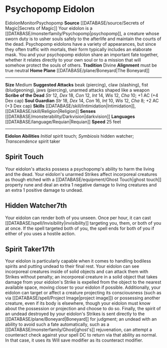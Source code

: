 ﻿---
alignment: must be true neutral
id: '10'
land_speed: '25'
language:
- '[[DATABASE/language/Requian|Requian]]'
max_speed: '25'
name: Psychopomp Eidolon
rarity: Common
sense:
- '[[DATABASE/monsterability/Darkvision|darkvision]]'
size: Medium
skill:
- '[[DATABASE/skill/Intimidation|Intimidation]]'
- '[[DATABASE/skill/Religion|Religion]]'
source: '[[DATABASE/source/Secrets of Magic|Secrets of Magic]]'
speed:
- 25 feet
tradition:
- Divine
trait:
- '[[DATABASE/trait/Eidolon|Eidolon]]'
- '[[DATABASE/trait/Monitor|Monitor]]'
- '[[DATABASE/trait/Psychopomp|Psychopomp]]'
type: Summoner Eidolon

---
# Psychopomp Eidolon

<span class="item-trait">Eidolon</span><span class="item-trait">Monitor</span><span class="item-trait">Psychopomp</span>
**Source** [[DATABASE/source/Secrets of Magic|Secrets of Magic]] 
Your eidolon is a [[DATABASE/monsterfamily/Psychopomp|psychopomp]], a creature whose sworn duty is to usher souls safely to the afterlife and maintain the courts of the dead. Psychopomp eidolons have a variety of appearances, but since they often traffic with mortals, their form typically includes an elaborate mask. You and your psychopomp eidolon share an important fate together, whether it relates directly to your own soul or to a mission that will somehow protect the souls of others.
**Tradition** Divine
**Alignment** must be true neutral
**Home Plane** [[DATABASE/plane/Boneyard|The Boneyard]]

---
**Size** Medium
**Suggested Attacks** beak (piercing), claw (slashing), fist (bludgeoning), jaws (piercing), unarmed attacks shaped like a weapon
**Scribe of the Dead** _Str_ 12, _Dex_ 18, _Con_ 12, _Int_ 14, _Wis_ 12, _Cha_ 10; +1 AC (+4 Dex cap)
**Soul Guardian** _Str_ 18, _Dex_ 14, _Con_ 16, _Int_ 10, _Wis_ 12, _Cha_ 8; +2 AC (+3 Dex cap)
**Skills** [[DATABASE/skill/Intimidation|Intimidation]], [[DATABASE/skill/Religion|Religion]]
**Senses** [[DATABASE/monsterability/Darkvision|darkvision]]
**Languages** [[DATABASE/language/Requian|Requian]]
**Speed** 25 feet

---
**Eidolon Abilities** _Initial_ spirit touch; _Symbiosis_ hidden watcher; _Transcendence_ spirit taker

## Spirit Touch

Your eidolon's attacks possess a psychopomp's ability to harm the living and the dead. Your eidolon's unarmed Strikes affect incorporeal creatures as though etched with a [[DATABASE/equipment/Ghost Touch|ghost touch]] property rune and deal an extra 1 negative damage to living creatures and an extra 1 positive damage to undead.

## Hidden Watcher<span class="item-type">7th</span>

Your eidolon can render both of you unseen. Once per hour, it can cast [[DATABASE/spell/Invisibility|invisibility]] targeting you, them, or both of you at once. If the spell targeted both of you, the spell ends for both of you if either of you uses a hostile action.

## Spirit Taker<span class="item-type">17th</span>

Your eidolon is particularly capable when it comes to handling bodiless spirits and putting undead to their final rest. Your eidolon can see incorporeal creatures inside of solid objects and can attack them with Strikes without penalty; an incorporeal creature in a solid object that takes damage from your eidolon's Strike is expelled from the object to the nearest available space, moving closer to your eidolon if possible.
 Additionally, your eidolon can target or affect a creature projecting its consciousness (such as via [[DATABASE/spell/Project Image|project image]]) or possessing another creature, even if its body is elsewhere, though your eidolon must know about the possession or projection and choose to do so.
 Finally, the spirit of an undead destroyed by your eidolon's Strikes is sent directly to the [[DATABASE/plane/Boneyard|Boneyard]] for judgment; an undead with an ability to avoid such a fate automatically, such as a [[DATABASE/monsterfamily/Ghost|ghost's]] rejuvenation, can attempt a counteract check against your spell DC to return via that ability as normal. In that case, it uses its Will save modifier as its counteract modifier.